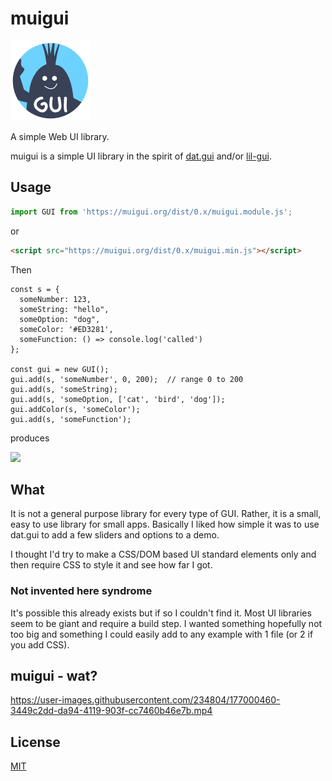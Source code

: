 # muigui

<img src="./images/muigui.png" style="max-width: 640px">

A simple Web UI library.

muigui is a simple UI library in the spirit of
[dat.gui](https://github.com/dataarts/dat.gui) and/or [lil-gui](https://github.com/georgealways/).

## Usage

```js
import GUI from 'https://muigui.org/dist/0.x/muigui.module.js';
```

or

```html
<script src="https://muigui.org/dist/0.x/muigui.min.js"></script>
```

Then

```
const s = {
  someNumber: 123,
  someString: "hello",
  someOption: "dog",
  someColor: '#ED3281',
  someFunction: () => console.log('called')
};

const gui = new GUI();
gui.add(s, 'someNumber', 0, 200);  // range 0 to 200
gui.add(s, 'someString);
gui.add(s, 'someOption, ['cat', 'bird', 'dog']);
gui.addColor(s, 'someColor');
gui.add(s, 'someFunction');
```

produces

<img src="./images/muigui-screenshot" style="max-width: 275px">

## What

It is not a general purpose library for every type of GUI.
Rather, it is a small, easy to use library for small apps.
Basically I liked how simple it was to use dat.gui to add
a few sliders and options to a demo.

I thought I'd try to make a CSS/DOM based UI standard elements
only and then require CSS to style it and see how far I got.

### Not invented here syndrome

It's possible this already exists but if so I couldn't find it.
Most UI libraries seem to be giant and require a build step.
I wanted something hopefully not too big and something I could
easily add to any example with 1 file (or 2 if you add CSS).

## muigui - wat?

https://user-images.githubusercontent.com/234804/177000460-3449c2dd-da94-4119-903f-cc7460b46e7b.mp4


## License

[MIT](https://github.com/greggman/muigui/blob/main/LICENSE.md)
